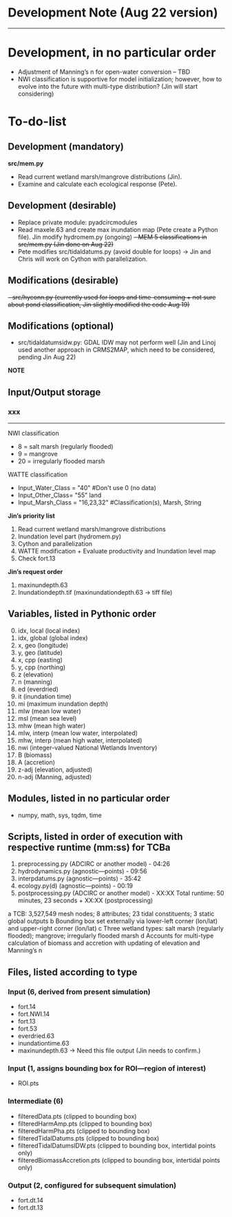 # Development Note (Aug 22 version)

---
# Development, in no particular order

- Adjustment of Manning’s n for open-water conversion – TBD
- NWI classification is supportive for model initialization; however, how to evolve into the future with multi-type distribution? (Jin will start considering)
  
# To-do-list

## Development (mandatory)
**src/mem.py**
- Read current wetland marsh/mangrove distributions (Jin).
- Examine and calculate each ecological response (Pete).

## Development (desirable)
- Replace private module: pyadcircmodules
- Read maxele.63 and create max inundation map (Pete create a Python file). Jin modify hydromem.py (ongoing)
~~- MEM 5 classifications in src/mem.py (Jin done on Aug 22)~~
- Pete modifies src/tidaldatums.py (avoid double for loops) -> Jin and Chris will work on Cython with parallelization.

## Modifications (desirable)
~~- src/hyconn.py (currently used for loops and time-consuming + not sure about pond classification, Jin slightly modified the code Aug 19)~~

## Modifications (optional)
- src/tidaldatumsidw.py: GDAL IDW may not perform well (Jin and Linoj used another approach in CRMS2MAP, which need to be considered, pending Jin Aug 22)

**NOTE**
## Input/Output storage 
### xxx
---

NWI classification
- 8 = salt marsh (regularly flooded)
- 9 = mangrove
- 20 = irregularly flooded marsh

WATTE classification
- Input_Water_Class = "40" #Don't use 0 (no data)
- Input_Other_Class= "55" land
- Input_Marsh_Class = "16,23,32" #Classification(s), Marsh, String

**Jin’s priority list**

1. Read current wetland marsh/mangrove distributions
2. Inundation level part (hydromem.py)
3. Cython and parallelization
4. WATTE modification + Evaluate productivity and Inundation level map
5. Check fort.13

**Jin’s request order**

1. maxinundepth.63
2. Inundationdepth.tif (maxinundationdepth.63 -> tiff file)

## Variables, listed in Pythonic order
0. idx, local (local index)
1. idx, global (global index)
2. x, geo (longitude)
3. y, geo (latitude)
4. x, cpp (easting)
5. y, cpp (northing)
6. z (elevation)
7. n (manning)
8. ed (everdried)
9. it (inundation time)
10. mi (maximum inundation depth)
11. mlw (mean low water)
12. msl (mean sea level)
13. mhw (mean high water)
14. mlw, interp (mean low water, interpolated)
15. mhw, interp (mean high water, interpolated)
16. nwi (integer-valued National Wetlands Inventory)
17. B (biomass)
18. A (accretion)
19. z-adj (elevation, adjusted)
20. n-adj (Manning, adjusted)

## Modules, listed in no particular order
- numpy, math, sys, tqdm, time

## Scripts, listed in order of execution with respective runtime (mm:ss) for TCBa
1. preprocessing.py (ADCIRC or another model) - 04:26
2. hydrodynamics.py (agnostic—points) - 09:56
3. interpdatums.py (agnostic—points) - 35:42
4. ecology.py(d) (agnostic—points) - 00:19
5. postprocessing.py (ADCIRC or another model) - XX:XX
   Total runtime: 50 minutes, 23 seconds + XX:XX (postprocessing)

a TCB: 3,527,549 mesh nodes; 8 attributes; 23 tidal constituents; 3 static global outputs
b Bounding box set externally via lower-left corner (lon/lat) and upper-right corner (lon/lat)
c Three wetland types: salt marsh (regularly flooded); mangrove; irregularly flooded marsh
d Accounts for multi-type calculation of biomass and accretion with updating of elevation and Manning’s n

## Files, listed according to type
### Input (6, derived from present simulation)
- fort.14
- fort.NWI.14
- fort.13
- fort.53
- everdried.63
- inundationtime.63
- maxinundepth.63 -> Need this file output (Jin needs to confirm.)

### Input (1, assigns bounding box for ROI—region of interest)
- ROI.pts

### Intermediate (6)
- filteredData.pts (clipped to bounding box)
- filteredHarmAmp.pts (clipped to bounding box)
- filteredHarmPha.pts (clipped to bounding box)
- filteredTidalDatums.pts (clipped to bounding box)
- filteredTidalDatumsIDW.pts (clipped to bounding box, intertidal points only)
- filteredBiomassAccretion.pts (clipped to bounding box, intertidal points only)

### Output (2, configured for subsequent simulation)
- fort.dt.14
- fort.dt.13


